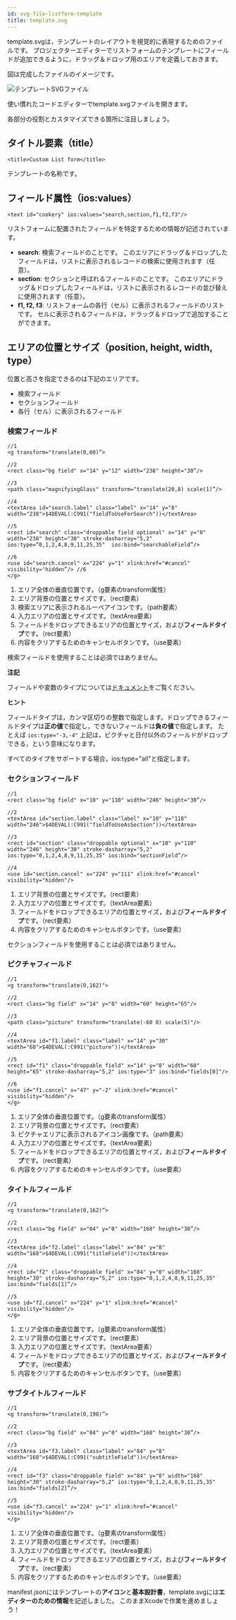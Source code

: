 ```yaml
---
id: svg-file-listform-template
title: template.svg
---
```

template.svgは，テンプレートのレイアウトを視覚的に表現するためのファイルです。 プロジェクターエディターでリストフォームのテンプレートにフィールドが追加できるように，ドラッグ＆ドロップ用のエリアを定義しておきます。

図は完成したファイルのイメージです。

![テンプレートSVGファイル](assets/en/custom-listform/template-svg-file.png)

使い慣れたコードエディターでtemplate.svgファイルを開きます。

各部分の役割とカスタマイズできる箇所に注目しましょう。

## タイトル要素（title）

    <title>Custom List form</title>
    

テンプレートの名称です。

## フィールド属性（ios:values）

    <text id="cookery" ios:values="search,section,f1,f2,f3"/>
    

リストフォームに配置されたフィールドを特定するための情報が記述されています。

* **search**: 検索フィールドのことです。 このエリアにドラッグ＆ドロップしたフィールドは，リストに表示されるレコードの検索に使用されます（任意）。
* **section**: セクションと呼ばれるフィールドのことです。 このエリアにドラッグ＆ドロップしたフィールドは，リストに表示されるレコードの並び替えに使用されます（任意）。
* **f1, f2, f3**: リストフォームの各行（セル）に表示されるフィールドのリストです。 セルに表示されるフィールドは，ドラッグ＆ドロップで追加することができます。

## エリアの位置とサイズ（position, height, width, type）

位置と高さを指定できるのは下記のエリアです。

* 検索フィールド
* セクションフィールド
* 各行（セル）に表示されるフィールド

### 検索フィールド

    //1
    <g transform="translate(0,60)”>
    
    //2
    <rect class="bg field" x="14" y="12" width="238" height="30”/> 
    
    //3
    <path class="magnifyingGlass" transform="translate(20,8) scale(1)”/>
    
    //4
    <textArea id="search.label" class="label" x="14" y="8" width="238">$4DEVAL(:C991("fieldToUseForSearch"))</textArea>
    
    //5
    <rect id="search" class="droppable field optional" x="14" y="0" width="238" height="30" stroke-dasharray="5,2" ios:type=“0,1,2,4,8,9,11,25,35"  ios:bind="searchableField”/> 
    
    //6
    <use id="search.cancel" x="224" y="1" xlink:href="#cancel" visibility="hidden”/> //6
    </g>
    

1. エリア全体の垂直位置です。（g要素のtransform属性）
2. エリア背景の位置とサイズです。（rect要素）
3. 検索エリアに表示されるルーペアイコンです。（path要素）
4. 入力エリアの位置とサイズです。（textArea要素） 
5. フィールドをドロップできるエリアの位置とサイズ，および**フィールドタイプ**です。（rect要素）
6. 内容をクリアするためのキャンセルボタンです。（use要素）

検索フィールドを使用することは必須ではありません。<div class = "tips"> 

**注記**

フィールドや変数のタイプについては[ドキュメント](http://doc.4d.com/4Dv17/4D/17/Field-and-Variable-Types.302-3729410.ja.html)をご覧ください。</div> 



<div markdown="1" class = "tips">

**ヒント**

フィールドタイプは，カンマ区切りの整数で指定します。ドロップできるフィールドタイプは**正の値**で指定し，できないフィールドは**負の値**で指定します。 たとえば ```ios:type="-3,-4"``` 上記は，ピクチャと日付以外のフィールドがドロップできる，という意味になります。

すべてのタイプをサポートする場合，ios:type="all"と指定します。 </div>

### セクションフィールド

    //1
    <rect class="bg field" x="10" y="110" width="246" height="30”/>
    
    //2 
    <textArea id="section.label" class="label" x="10" y="118" width="246">$4DEVAL(:C991("fieldToUseAsSection"))</textArea>
    
    //3
    <rect id="section" class="droppable optional" x="10" y="110" width="246" height="30" stroke-dasharray="5,2" ios:type="0,1,2,4,8,9,11,25,35" ios:bind="sectionField”/>
    
    //4
    <use id="section.cancel" x="224" y="111" xlink:href="#cancel" visibility="hidden"/>
    

1. エリア背景の位置とサイズです。（rect要素）
2. 入力エリアの位置とサイズです。（textArea要素） 
3. フィールドをドロップできるエリアの位置とサイズ，および**フィールドタイプ**です。（rect要素）
4. 内容をクリアするためのキャンセルボタンです。（use要素）

セクションフィールドを使用することは必須ではありません。

### ピクチャフィールド

    //1
    <g transform="translate(0,162)">
    
    //2
    <rect class="bg field" x="14" y="0" width="60" height="65"/>
    
    //3
    <path class="picture" transform="translate(-60 0) scale(5)"/>
    
    //4
    <textArea id="f1.label" class="label" x="14" y="30" width="60">$4DEVAL(:C991("picture"))</textArea>
    
    //5
    <rect id="f1" class="droppable field" x="14" y="0" width="60" height="65" stroke-dasharray="5,2" ios:type="3" ios:bind="fields[0]"/>
    
    //6
    <use id="f1.cancel" x="47" y="-2" xlink:href="#cancel" visibility="hidden"/>
    </g>
    

1. エリア全体の垂直位置です。（g要素のtransform属性）
2. エリア背景の位置とサイズです。（rect要素）
3. ピクチャエリアに表示されるアイコン画像です。（path要素）
4. 入力エリアの位置とサイズです。（textArea要素） 
5. フィールドをドロップできるエリアの位置とサイズ，および**フィールドタイプ**です。（rect要素）
6. 内容をクリアするためのキャンセルボタンです。（use要素）

### タイトルフィールド

    //1
    <g transform="translate(0,162)”>
    
    //2
    <rect class="bg field" x="84" y="0" width="168" height="30”/>
    
    //3
    <textArea id="f2.label" class="label" x="84" y="8" width="168">$4DEVAL(:C991("titleField"))</textArea>
    
    //4
    <rect id="f2" class="droppable field" x="84" y="0" width="168" height="30" stroke-dasharray="5,2" ios:type="0,1,2,4,8,9,11,25,35" ios:bind="fields[1]”/>
    
    //5
    <use id="f2.cancel" x="224" y="1" xlink:href="#cancel" visibility="hidden"/>
    </g>
    

1. エリア全体の垂直位置です。（g要素のtransform属性）
2. エリア背景の位置とサイズです。（rect要素）
3. 入力エリアの位置とサイズです。（textArea要素） 
4. フィールドをドロップできるエリアの位置とサイズ，および**フィールドタイプ**です。（rect要素）
5. 内容をクリアするためのキャンセルボタンです。（use要素）

### サブタイトルフィールド

    //1
    <g transform="translate(0,198)”>
    
    //2
    <rect class="bg field" x="84" y="0" width="168" height="30”/>
    
    //3
    <textArea id="f3.label" class="label" x="84" y="8" width="168">$4DEVAL(:C991("subtitleField"))</textArea>
    
    //4
    <rect id="f3" class="droppable field" x="84" y="0" width="168" height="30" stroke-dasharray="5,2" ios:type="0,1,2,4,8,9,11,25,35" ios:bind="fields[2]”/>
    
    //5
    <use id="f3.cancel" x="224" y="1" xlink:href="#cancel" visibility="hidden"/>
    </g>
    

1. エリア全体の垂直位置です。（g要素のtransform属性）
2. エリア背景の位置とサイズです。（rect要素）
3. 入力エリアの位置とサイズです。（textArea要素） 
4. フィールドをドロップできるエリアの位置とサイズ，および**フィールドタイプ**です。（rect要素）
5. 内容をクリアするためのキャンセルボタンです。（use要素）

manifest.jsonにはテンプレートの**アイコン**と**基本設計書**，template.svgには**エディターのための情報**を記述しました。 このままXcodeで作業を進めましょう！